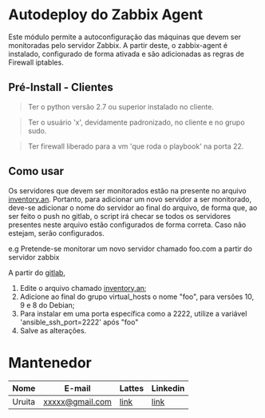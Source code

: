 # Autodeploy do Zabbix Agent

Este módulo permite a autoconfiguração das máquinas que devem ser monitoradas pelo servidor Zabbix. A partir deste, o zabbix-agent é instalado, configurado de forma ativada e são adicionadas as regras de Firewall iptables.

## Pré-Install - Clientes

> Ter o python versão 2.7 ou superior instalado no cliente.

> Ter o usuário 'x', devidamente padronizado, no cliente e no grupo sudo.

> Ter firewall liberado para a vm 'que roda o playbook' na porta 22.

## Como usar

Os servidores que devem ser monitorados estão na presente no arquivo [inventory.an](). Portanto, para adicionar um novo servidor a ser monitorado, deve-se adicionar o nome do servidor ao final do arquivo, de forma que, ao ser feito o push no gitlab, o script irá checar se todos os servidores presentes neste arquivo estão configurados de forma correta. Caso não estejam, serão configurados.

e.g Pretende-se monitorar um novo servidor chamado foo.com a partir do servidor zabbix

A partir do [gitlab](), 
1. Edite o arquivo chamado [inventory.an](); 
2. Adicione ao final do grupo virtual_hosts o nome "foo", para versões 10, 9 e 8 do Debian;
3. Para instalar em uma porta específica como a 2222, utilize a variável 'ansible_ssh_port=2222' após "foo"
4. Salve as alterações.

# Mantenedor

Nome            | E-mail          | Lattes     | Linkedin
--------------- | --------------- | ---------- | ----------
Uruita          | xxxxx@gmail.com | [link]()   | [link]()

